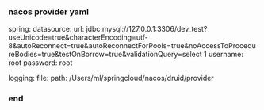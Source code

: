 ### nacos provider yaml

spring:
  datasource:
    url: jdbc:mysql://127.0.0.1:3306/dev_test?useUnicode=true&characterEncoding=utf-8&autoReconnect=true&autoReconnectForPools=true&noAccessToProcedureBodies=true&testOnBorrow=true&validationQuery=select 1
    username: root
    password: root

logging:
  file:
    path: /Users/ml/springcloud/nacos/druid/provider

### end